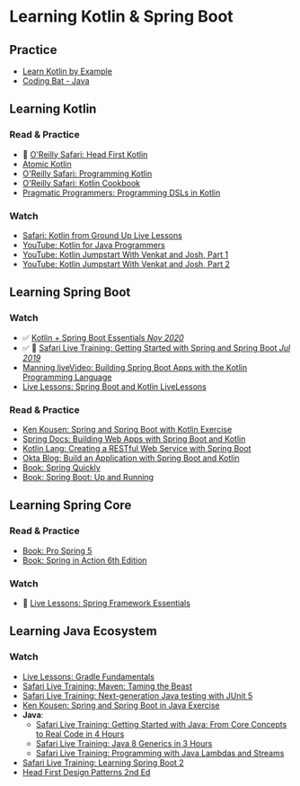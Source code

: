 # Learning Kotlin & Spring Boot

## Practice
- [Learn Kotlin by Example](https://play.kotlinlang.org/byExample/overview)
- [Coding Bat - Java](https://codingbat.com/java)

## Learning Kotlin

### Read & Practice
- 🚧 [O'Reilly Safari: Head First Kotlin](https://learning.oreilly.com/library/view/head-first-kotlin/9781491996683/)
- [Atomic Kotlin](https://www.atomickotlin.com/atomickotlin/)
- [O'Reilly Safari: Programming Kotlin](https://learning.oreilly.com/library/view/programming-kotlin/9781680507287/f_0004.xhtml)
- [O'Reilly Safari: Kotlin Cookbook](https://learning.oreilly.com/library/view/kotlin-cookbook/9781492046660/)
- [Pragmatic Programmers: Programming DSLs in Kotlin](https://pragprog.com/titles/vsdsl/programming-dsls-in-kotlin/)

### Watch
- [Safari: Kotlin from Ground Up Live Lessons](https://learning.oreilly.com/videos/kotlin-from-the/9780135263631/)
- [YouTube: Kotlin for Java Programmers](https://www.youtube.com/watch?v=7EVXypZDOos)
- [YouTube: Kotlin Jumpstart With Venkat and Josh, Part 1](https://vimeo.com/334594419)
- [YouTube: Kotlin Jumpstart With Venkat and Josh, Part 2](https://vimeo.com/334638403)

## Learning Spring Boot

### Watch
- ✅ [Kotlin + Spring Boot Essentials *Nov 2020*](https://learning.oreilly.com/live-training/courses/kotlin-spring-boot-essentials/0636920463443/)
- ✅ 🚧 [Safari Live Training: Getting Started with Spring and Spring Boot *Jul 2019*](https://learning.oreilly.com/live-training/courses/getting-started-with-spring-and-spring-boot/0636920277156/)
- [Manning liveVideo: Building Spring Boot Apps with the Kotlin Programming Language](https://livevideo.manning.com/module/81_1_1/building-spring-boot-applications-with-the-kotlin-programming-language/introduction/introduction?)
- [Live Lessons: Spring Boot and Kotlin LiveLessons](https://learning.oreilly.com/videos/spring-boot-and/9780136836377/)

### Read & Practice
- [Ken Kousen: Spring and Spring Boot with Kotlin Exercise](http://www.kousenit.com/springbootkotlin/)
- [Spring Docs: Building Web Apps with Spring Boot and Kotlin](https://spring.io/guides/tutorials/spring-boot-kotlin/)
- [Kotlin Lang: Creating a RESTful Web Service with Spring Boot](https://kotlinlang.org/docs/tutorials/spring-boot-restful.html)
- [Okta Blog: Build an Application with Spring Boot and Kotlin](https://developer.okta.com/blog/2019/09/17/build-a-spring-boot-kotlin-app)
- [Book: Spring Quickly](https://www.manning.com/books/spring-quickly?query=spring)
- [Book: Spring Boot: Up and Running](https://learning.oreilly.com/library/view/spring-boot-up/9781492076971/)


## Learning Spring Core

### Read & Practice
- [Book: Pro Spring 5](https://learning.oreilly.com/library/view/pro-spring-5/9781484228081/A315511_5_En_2_Chapter.html)
- [Book: Spring in Action 6th Edition](https://livebook.manning.com/book/spring-in-action-sixth-edition?origin=dashboard)

### Watch
- 🚧 [Live Lessons: Spring Framework Essentials](https://learning.oreilly.com/videos/spring-framework-essentials/9781491942680)

## Learning Java Ecosystem

### Watch
- [Live Lessons: Gradle Fundamentals](https://learning.oreilly.com/videos/gradle-fundamentals/9781491937266/)
- [Safari Live Training: Maven: Taming the Beast](https://learning.oreilly.com/live-training/courses/maven-taming-the-beast/0636920463481/)
- [Safari Live Training: Next-generation Java testing with JUnit 5](https://learning.oreilly.com/live-training/courses/next-generation-java-testing-with-junit-5/0636920277316/)
- [Ken Kousen: Spring and Spring Boot in Java Exercise](http://www.kousenit.com/springboot/)
- **Java**:
  - [Safari Live Training: Getting Started with Java: From Core Concepts to Real Code in 4 Hours](https://learning.oreilly.com/live-training/courses/getting-started-with-java-from-core-concepts-to-real-code-in-4-hours/0636920318637/)
  - [Safari Live Training: Java 8 Generics in 3 Hours](https://learning.oreilly.com/live-training/courses/java-8-generics-in-3-hours/0636920306481/)
  - [Safari Live Training: Programming with Java Lambdas and Streams](https://learning.oreilly.com/live-training/courses/programming-with-java-lambdas-and-streams/0636920335337/)
- [Safari Live Training: Learning Spring Boot 2](https://learning.oreilly.com/live-training/courses/learning-spring-boot-2/0636920257912/#instructors)
- [Head First Design Patterns 2nd Ed](https://learning.oreilly.com/library/view/head-first-design/9781492077992/ch01.html#intro_to_design_patterns_welcome_to_desi)


